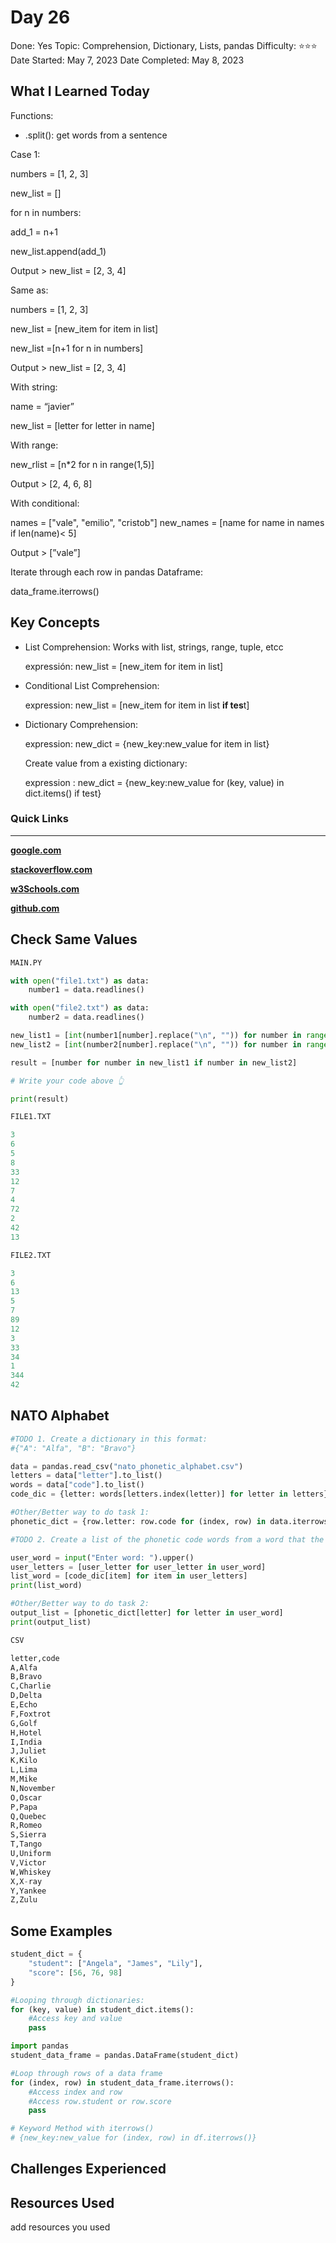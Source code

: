 # Day 26

Done: Yes
Topic: Comprehension, Dictionary, Lists, pandas
Difficulty: ⭐⭐⭐
Date Started: May 7, 2023
Date Completed: May 8, 2023

## What I Learned Today

Functions:

- .split(): get words from a sentence

Case 1:

numbers = [1, 2, 3]

new_list = []

for n in numbers:

add_1 = n+1

new_list.append(add_1)

Output > new_list = [2, 3, 4]

Same as:

numbers = [1, 2, 3]

new_list = [new_item for item in list]

new_list =[n+1 for n in numbers]

Output > new_list = [2, 3, 4]

With string:

name = “javier”

new_list = [letter for letter in name]

With range:

new_rlist = [n*2 for n in range(1,5)]

Output > [2, 4, 6, 8]

With conditional:

names = ["vale", "emilio", "cristob"]
new_names = [name for name in names if len(name)< 5]

Output > [”vale”]

Iterate through each row in pandas Dataframe:

data_frame.iterrows()

## Key Concepts

- List Comprehension: Works with list, strings, range, tuple, etcc
    
    expressión: new_list = [new_item for item in list]
    
- Conditional List Comprehension:
    
    expression: new_list = [new_item for item in list **if tes**t]
    
- Dictionary Comprehension:
    
    expression: new_dict = {new_key:new_value for item in list}
    
    Create value from a existing dictionary:
    
    expression : new_dict = {new_key:new_value for (key, value) in dict.items() if test}
    

### Quick Links

---

[**google.com**](http://www.google.com)

[**stackoverflow.com**](http://www.stackoverflow.com)

[**w3Schools.com**](https://www.w3schools.com/)

[**github.com**](https://github.com/)

## Check Same Values

```python
MAIN.PY 

with open("file1.txt") as data:
    number1 = data.readlines()

with open("file2.txt") as data:
    number2 = data.readlines()

new_list1 = [int(number1[number].replace("\n", "")) for number in range(0, len(number1))]
new_list2 = [int(number2[number].replace("\n", "")) for number in range(0, len(number2))]

result = [number for number in new_list1 if number in new_list2]

# Write your code above 👆

print(result)

FILE1.TXT

3
6
5
8
33
12
7
4
72
2
42
13

FILE2.TXT

3
6
13
5
7
89
12
3
33
34
1
344
42
```

## NATO Alphabet

```python
#TODO 1. Create a dictionary in this format:
#{"A": "Alfa", "B": "Bravo"}

data = pandas.read_csv("nato_phonetic_alphabet.csv")
letters = data["letter"].to_list()
words = data["code"].to_list()
code_dic = {letter: words[letters.index(letter)] for letter in letters}

#Other/Better way to do task 1:
phonetic_dict = {row.letter: row.code for (index, row) in data.iterrows()}

#TODO 2. Create a list of the phonetic code words from a word that the user inputs.

user_word = input("Enter word: ").upper()
user_letters = [user_letter for user_letter in user_word]
list_word = [code_dic[item] for item in user_letters]
print(list_word)

#Other/Better way to do task 2:
output_list = [phonetic_dict[letter] for letter in user_word]
print(output_list)

CSV

letter,code
A,Alfa
B,Bravo
C,Charlie
D,Delta
E,Echo
F,Foxtrot
G,Golf
H,Hotel
I,India
J,Juliet
K,Kilo
L,Lima
M,Mike
N,November
O,Oscar
P,Papa
Q,Quebec
R,Romeo
S,Sierra
T,Tango
U,Uniform
V,Victor
W,Whiskey
X,X-ray
Y,Yankee
Z,Zulu
```

## Some Examples

```python
student_dict = {
    "student": ["Angela", "James", "Lily"], 
    "score": [56, 76, 98]
}

#Looping through dictionaries:
for (key, value) in student_dict.items():
    #Access key and value
    pass

import pandas
student_data_frame = pandas.DataFrame(student_dict)

#Loop through rows of a data frame
for (index, row) in student_data_frame.iterrows():
    #Access index and row
    #Access row.student or row.score
    pass

# Keyword Method with iterrows()
# {new_key:new_value for (index, row) in df.iterrows()}
```

## Challenges Experienced

## Resources Used

add resources you used